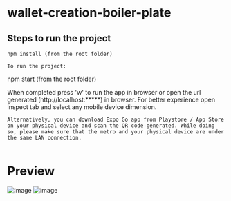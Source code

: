 # wallet-creation-boiler-plate

## <B> Steps to run the project </B>

```
npm install (from the root folder)

To run the project:
```
npm start (from the root folder)

When completed press 'w' to run the app in browser or open the url generated (http://localhost:*****) in browser. For better experience open inspect tab and select any mobile device dimension.

```
Alternatively, you can download Expo Go app from Playstore / App Store on your physical device and scan the QR code generated. While doing so, please make sure that the metro and your physical device are under the same LAN connection.
 
```

# Preview
![image](https://user-images.githubusercontent.com/75623259/214640795-60486d51-8cbd-48d5-8c0a-18edf5f52873.png)
![image](https://user-images.githubusercontent.com/75623259/214642856-b6f31e02-0737-42d0-b05b-cc32cfecd944.png)


